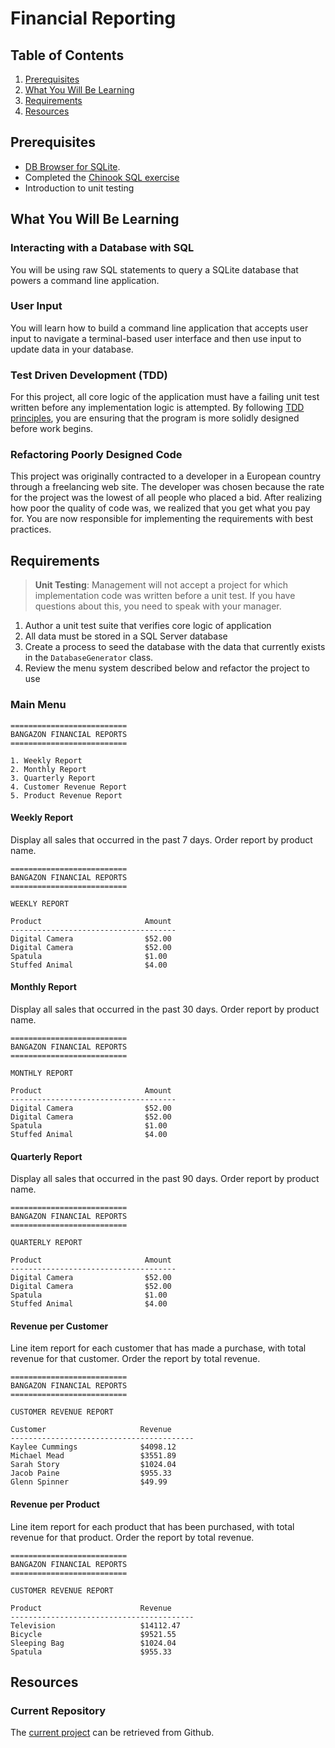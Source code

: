 # Financial Reporting

## Table of Contents

1. [Prerequisites](#prerequisites)
1. [What You Will Be Learning](#what-you-will-be-learning)
1. [Requirements](#requirements)
1. [Resources](#resources)

## Prerequisites

* [DB Browser for SQLite](http://sqlitebrowser.org/).
* Completed the [Chinook SQL exercise](https://github.com/nashville-software-school/csharp-dotnet-milestones/blob/master/3-database-driven-applications/exercises/database/DBS_SQL_LEARNING-THRU-DOING.md)
* Introduction to unit testing

## What You Will Be Learning

### Interacting with a Database with SQL

You will be using raw SQL statements to query a SQLite database that powers a command line application.

### User Input

You will learn how to build a command line application that accepts user input to navigate a terminal-based user interface and then use input to update data in your database.

### Test Driven Development (TDD)

For this project, all core logic of the application must have a failing unit test written before any implementation logic is attempted. By following [TDD](https://msdn.microsoft.com/en-us/library/aa730844(v=vs.80).aspx) [principles](http://c2.com/cgi/wiki?TestDrivenDevelopment), you are ensuring that the program is more solidly designed before work begins.

### Refactoring Poorly Designed Code

This project was originally contracted to a developer in a European country through a freelancing web site. The developer was chosen because the rate for the project was the lowest of all people who placed a bid. After realizing how poor the quality of code was, we realized that you get what you pay for. You are now responsible for implementing the requirements with best practices.

## Requirements

> **Unit Testing**: Management will not accept a project for which implementation code was written before a unit test. If you have questions about this, you need to speak with your manager.

1. Author a unit test suite that verifies core logic of application
1. All data must be stored in a SQL Server database
1. Create a process to seed the database with the data that currently exists in the `DatabaseGenerator` class.
1. Review the menu system described below and refactor the project to use

### Main Menu

```
==========================
BANGAZON FINANCIAL REPORTS
==========================

1. Weekly Report
2. Monthly Report
3. Quarterly Report
4. Customer Revenue Report
5. Product Revenue Report
```

#### Weekly Report

Display all sales that occurred in the past 7 days. Order report by product name.

```
==========================
BANGAZON FINANCIAL REPORTS
==========================

WEEKLY REPORT

Product                       Amount
-------------------------------------
Digital Camera                $52.00
Digital Camera                $52.00
Spatula                       $1.00
Stuffed Animal                $4.00
```


#### Monthly Report

Display all sales that occurred in the past 30 days. Order report by product name.

```
==========================
BANGAZON FINANCIAL REPORTS
==========================

MONTHLY REPORT

Product                       Amount
-------------------------------------
Digital Camera                $52.00
Digital Camera                $52.00
Spatula                       $1.00
Stuffed Animal                $4.00
```


#### Quarterly Report

Display all sales that occurred in the past 90 days. Order report by product name.

```
==========================
BANGAZON FINANCIAL REPORTS
==========================

QUARTERLY REPORT

Product                       Amount
-------------------------------------
Digital Camera                $52.00
Digital Camera                $52.00
Spatula                       $1.00
Stuffed Animal                $4.00
```


#### Revenue per Customer

Line item report for each customer that has made a purchase, with total revenue for that customer. Order the report by total revenue.

```
==========================
BANGAZON FINANCIAL REPORTS
==========================

CUSTOMER REVENUE REPORT

Customer                     Revenue
-----------------------------------------
Kaylee Cummings              $4098.12
Michael Mead                 $3551.89
Sarah Story                  $1024.04
Jacob Paine                  $955.33
Glenn Spinner                $49.99
```

#### Revenue per Product

Line item report for each product that has been purchased, with total revenue for that product. Order the report by total revenue.

```
==========================
BANGAZON FINANCIAL REPORTS
==========================

CUSTOMER REVENUE REPORT

Product                      Revenue
-----------------------------------------
Television                   $14112.47
Bicycle                      $9521.55
Sleeping Bag                 $1024.04
Spatula                      $955.33
```

## Resources

### Current Repository

The [current project](https://github.com/nashville-software-school/Bangazon-Financials) can be retrieved from Github.
